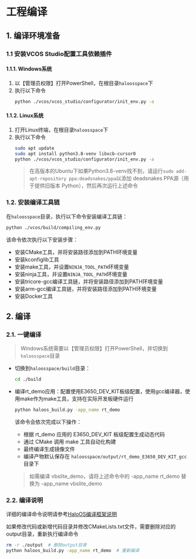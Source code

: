 # 工程编译
## 1. 编译环境准备
### 1.1 安装VCOS Studio配置工具依赖插件
#### 1.1.1. Windows系统
1. 以【管理员权限】打开PowerShell，在根目录`haloosspace`下
2. 执行以下命令
    ```bash
    python ./vcos/vcos_studio/configurator/init_env.py -a
    ```
#### 1.1.2. Linux系统
1. 打开Linux终端，在根目录`haloosspace`下
2. 执行以下命令
    ```bash
    sudo apt update
    sudo apt install python3.8-venv libxcb-cursor0
    python ./vcos/vcos_studio/configurator/init_env.py -a
    ```
    > 在高版本的Ubuntu下如果Python3.8-venv找不到，请运行`sudo add-apt-repository ppa:deadsnakes/ppa`以添加 deadsnakes PPA源（用于提供旧版本 Python），然后再次运行上述命令
### 1.2. 安装编译工具链
在`haloosspace`目录，执行以下命令安装编译工具链：
```bash
python ./vcos/build/compiling_env.py
```
该命令依次执行以下安装步骤：
- 安装CMake工具，并将安装路径添加到PATH环境变量
- 安装kconfiglib工具
- 安装make工具，并设置`NINJA_TOOL_PATH`环境变量
- 安装ninja工具，并设置`NINJA_TOOL_PATH`环境变量
- 安装tricore-gcc编译工具链，并将安装路径添加到PATH环境变量
- 安装arm-gcc编译工具链，并将安装路径添加到PATH环境变量
- 安装Docker工具

## 2. 编译
### 2.1. 一键编译

> Windows系统需要以【管理员权限】打开PowerShell，并切换到`haloosspace`目录

- 切换到`haloosspace/build`目录：
  ```bash
  cd ./build
  ```
- 编译rt_demo应用：配置使用E3650_DEV_KIT板级配置，使用gcc编译器，使用make作为make工具，支持在实际开发板硬件运行
  ```bash
  python haloos_build.py -app_name rt_demo
  ```

  该命令会依次完成以下操作：

  - 根据 rt_demo 应用的 E3650_DEV_KIT 板级配置生成动态代码
  - 通过 CMake 调用 make 工具自动化构建
  - 最终编译生成镜像文件
  - 编译产物默认保存在 `haloosspace/output/rt_demo_E3650_DEV_KIT_gcc` 目录下

  > 如需编译 vbslite_demo，请将上述命令中的 -app_name rt_demo 替换为 -app_name vbslite_demo

### 2.2. 编译说明
详细的编译命令说明请参考[HaloOS编译框架说明](https://gitee.com/haloos/build/blob/master/README.md)

如果修改代码或新增代码目录并修改CMakeLists.txt文件，需要删除对应的output目录，重新执行编译命令

```bash
rm -r ./output  # 删除output目录
python haloos_build.py -app_name rt_demo  # 重新编译
```
